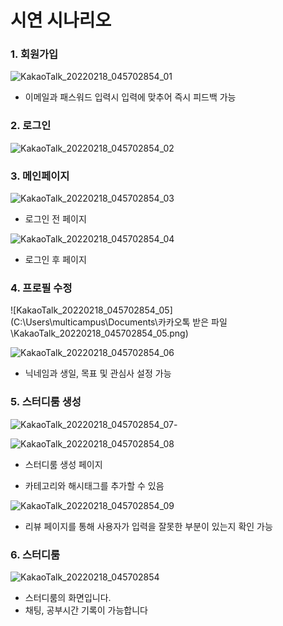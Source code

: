 # 시연 시나리오

### 1. 회원가입

![KakaoTalk_20220218_045702854_01](C:\Users\multicampus\Desktop\S06P12C204\exec\모각공_시연시나리오.assets\KakaoTalk_20220218_045702854_01.png)

-   이메일과 패스워드 입력시 입력에 맞추어 즉시 피드백 가능



### 2. 로그인

![KakaoTalk_20220218_045702854_02](C:\Users\multicampus\Desktop\S06P12C204\exec\모각공_시연시나리오.assets\KakaoTalk_20220218_045702854_02.png)



### 3. 메인페이지

![KakaoTalk_20220218_045702854_03](C:\Users\multicampus\Desktop\S06P12C204\exec\모각공_시연시나리오.assets\KakaoTalk_20220218_045702854_03.png)

-   로그인 전 페이지



![KakaoTalk_20220218_045702854_04](C:\Users\multicampus\Desktop\S06P12C204\exec\모각공_시연시나리오.assets\KakaoTalk_20220218_045702854_04.png)

-   로그인 후 페이지



### 4. 프로필 수정

![KakaoTalk_20220218_045702854_05](C:\Users\multicampus\Documents\카카오톡 받은 파일\KakaoTalk_20220218_045702854_05.png)

![KakaoTalk_20220218_045702854_06](C:\Users\multicampus\Desktop\S06P12C204\exec\모각공_시연시나리오.assets\KakaoTalk_20220218_045702854_06.png)

-   닉네임과 생일, 목표 및 관심사 설정 가능



### 5. 스터디룸 생성

![KakaoTalk_20220218_045702854_07](C:\Users\multicampus\Desktop\S06P12C204\exec\모각공_시연시나리오.assets\KakaoTalk_20220218_045702854_07.png)- 

![KakaoTalk_20220218_045702854_08](C:\Users\multicampus\Desktop\S06P12C204\exec\모각공_시연시나리오.assets\KakaoTalk_20220218_045702854_08.png)

- 스터디룸 생성 페이지

-   카테고리와 해시태그를 추가할 수 있음

![KakaoTalk_20220218_045702854_09](C:\Users\multicampus\Desktop\S06P12C204\exec\모각공_시연시나리오.assets\KakaoTalk_20220218_045702854_09.png)

-   리뷰 페이지를 통해 사용자가 입력을 잘못한 부분이 있는지 확인 가능



### 6. 스터디룸

![KakaoTalk_20220218_045702854](C:\Users\multicampus\Desktop\S06P12C204\exec\모각공_시연시나리오.assets\KakaoTalk_20220218_045702854.png)

-   스터디룸의 화면입니다.
-   채팅, 공부시간 기록이 가능합니다